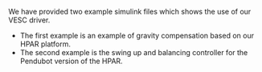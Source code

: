 We have provided two example simulink files which shows the use of our VESC driver. 

- The first example is an example of gravity compensation based on our HPAR platform.
- The second example is the swing up and balancing controller for the Pendubot version of the HPAR.
